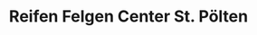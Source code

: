 ---
title: "Reifen Felgen Center St. Pölten"
url: /st-poelten/reifen-felgen-center-st-poelten/
shop: Reifen
---